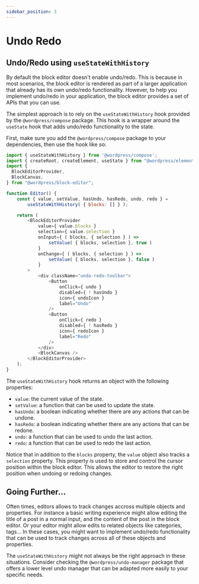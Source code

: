 ```yaml
---
sidebar_position: 3
---
```


# Undo Redo

## Undo/Redo using `useStateWithHistory`

By default the block editor doesn't enable undo/redo. This is because in most scenarios, the block editor is rendered as part of a larger application that already has its own undo/redo functionality. However, to help you implement undo/redo in your application, the block editor provides a set of APIs that you can use.

The simplest approach is to rely on the `useStateWithHistory` hook provided by the `@wordpress/compose` package. This hook is a wrapper around the `useState` hook that adds undo/redo functionality to the state. 

First, make sure you add the `@wordpress/compose` package to your dependencies, then use the hook like so:

```js
import { useStateWithHistory } from '@wordpress/compose';
import { createRoot, createElement, useState } from "@wordpress/element";
import {
  BlockEditorProvider,
  BlockCanvas,
} from "@wordpress/block-editor";

function Editor() {
	const { value, setValue, hasUndo, hasRedo, undo, redo } =
		useStateWithHistory( { blocks: [] } );

	return (
        <BlockEditorProvider
            value={ value.blocks }
            selection={ value.selection }
            onInput={ ( blocks, { selection } ) =>
                setValue( { blocks, selection }, true )
            }
            onChange={ ( blocks, { selection } ) =>
                setValue( { blocks, selection }, false )
            }
        >
            <div className="undo-redo-toolbar">
                <Button
                    onClick={ undo }
                    disabled={ ! hasUndo }
                    icon={ undoIcon }
                    label="Undo"
                />
                <Button
                    onClick={ redo }
                    disabled={ ! hasRedo }
                    icon={ redoIcon }
                    label="Redo"
                />
            </div>
            <BlockCanvas />
        </BlockEditorProvider>
	);
}
```

The `useStateWithHistory` hook returns an object with the following properties:

- `value`: the current value of the state.
- `setValue`: a function that can be used to update the state.
- `hasUndo`: a boolean indicating whether there are any actions that can be undone.
- `hasRedo`: a boolean indicating whether there are any actions that can be redone.
- `undo`: a function that can be used to undo the last action.
- `redo`: a function that can be used to redo the last action.

Notice that in addition to the `blocks` property, the `value` object also tracks a `selection` property. This property is used to store and control the cursor position within the block editor. This allows the editor to restore the right position when undoing or redoing changes.

## Going Further...

Often times, editors allows to track changes accross multiple objects and properties. For instance a basic writing experience might allow editing the title of a post in a normal input, and the content of the post in the block editor. Or your editor might allow edits to related objects like categories, tags... In these cases, you might want to implement undo/redo functionality that can be used to track changes across all of these objects and properties.

The `useStateWithHistory` might not always be the right approach in these situations. Consider checking the `@wordpress/undo-manager` package that offers a lower level undo manager that can be adapted more easily to your specific needs.
